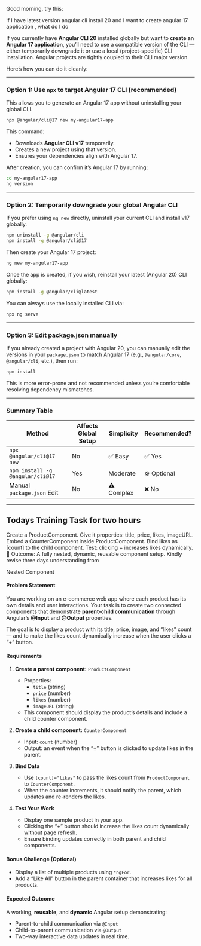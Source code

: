 
Good morning, try this:

if I have latest version angular cli install 20 and I want to create angular 17 application , what do I do

If you currently have **Angular CLI 20** installed globally but want to **create an Angular 17 application**, you’ll need to use a compatible version of the CLI — either temporarily downgrade it or use a local (project-specific) CLI installation. Angular projects are tightly coupled to their CLI major version.

Here’s how you can do it cleanly:

***

### Option 1: Use `npx` to target Angular 17 CLI (recommended)
This allows you to generate an Angular 17 app without uninstalling your global CLI.

```bash
npx @angular/cli@17 new my-angular17-app
```

This command:
- Downloads **Angular CLI v17** temporarily.
- Creates a new project using that version.
- Ensures your dependencies align with Angular 17.

After creation, you can confirm it’s Angular 17 by running:
```bash
cd my-angular17-app
ng version
```

***

### Option 2: Temporarily downgrade your global Angular CLI
If you prefer using `ng new` directly, uninstall your current CLI and install v17 globally.

```bash
npm uninstall -g @angular/cli
npm install -g @angular/cli@17
```

Then create your Angular 17 project:
```bash
ng new my-angular17-app
```

Once the app is created, if you wish, reinstall your latest (Angular 20) CLI globally:
```bash
npm install -g @angular/cli@latest
```

You can always use the locally installed CLI via:
```bash
npx ng serve
```

***

### Option 3: Edit package.json manually
If you already created a project with Angular 20, you can manually edit the versions in your `package.json` to match Angular 17 (e.g., `@angular/core`, `@angular/cli`, etc.), then run:

```bash
npm install
```

This is more error-prone and not recommended unless you’re comfortable resolving dependency mismatches.

***

### Summary Table

| Method | Affects Global Setup | Simplicity | Recommended? |
|--------|----------------------|-------------|---------------|
| `npx @angular/cli@17 new` | No | ✅ Easy | ✅ Yes |
| `npm install -g @angular/cli@17` | Yes | Moderate | ⚙️ Optional |
| Manual `package.json` Edit | No | ⚠️ Complex | ❌ No |

***


## Todays Training  Task for two hours

Create a ProductComponent.
Give it properties: title, price, likes, imageURL.
Embed a CounterComponent inside ProductComponent.
Bind likes as [count] to the child component.
Test: clicking + increases likes dynamically.
🔹 Outcome: A fully nested, dynamic, reusable component setup.
Kindly revise three days  understanding  from 

Nested Component

#### **Problem Statement**
You are working on an e-commerce web app where each product has its own details and user interactions. Your task is to create two connected components that demonstrate **parent-child communication** through Angular’s **@Input** and **@Output** properties.

The goal is to display a product with its title, price, image, and “likes” count — and to make the likes count dynamically increase when the user clicks a “+” button.

#### **Requirements**
1. **Create a parent component:** `ProductComponent`
   - Properties:
     - `title` (string)
     - `price` (number)
     - `likes` (number)
     - `imageURL` (string)
   - This component should display the product’s details and include a child counter component.

2. **Create a child component:** `CounterComponent`
   - Input: `count` (number)
   - Output: an event when the “+” button is clicked to update likes in the parent.

3. **Bind Data**
   - Use `[count]="likes"` to pass the likes count from `ProductComponent` to `CounterComponent`.
   - When the counter increments, it should notify the parent, which updates and re-renders the likes.

4. **Test Your Work**
   - Display one sample product in your app.
   - Clicking the “+” button should increase the likes count dynamically without page refresh.
   - Ensure binding updates correctly in both parent and child components.

#### **Bonus Challenge (Optional)**
- Display a list of multiple products using `*ngFor`.
- Add a “Like All” button in the parent container that increases likes for all products.

#### **Expected Outcome**
A working, **reusable**, and **dynamic** Angular setup demonstrating:
- Parent-to-child communication via `@Input`
- Child-to-parent communication via `@Output`
- Two-way interactive data updates in real time.
